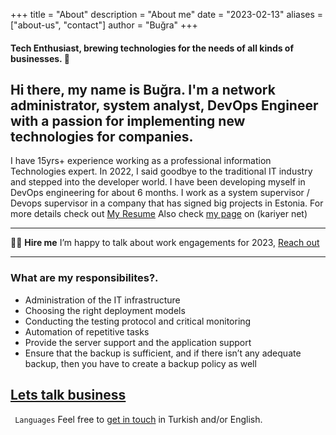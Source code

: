 +++
title = "About"
description = "About me"
date = "2023-02-13"
aliases = ["about-us", "contact"]
author = "Buğra"
+++

#### Tech Enthusiast, brewing technologies for the needs of all kinds of businesses. 🚀

  

## Hi there, my name is Buğra. I'm a network administrator, system analyst, DevOps Engineer with a passion for implementing new technologies for companies.

  

I have 15yrs+ experience working as a professional information Technologies expert. In 2022, I said goodbye to the traditional IT industry and stepped into the developer world. I have been developing myself in DevOps engineering for about 6 months. I work as a system supervisor / Devops supervisor in a company that has signed big projects in Estonia. 
For more details check out [My Resume](https://drive.google.com/file/d/1Y_ByC-Jg0ZlROR9rpE7JR4Sv2WOmWrZD/view?usp=sharing) Also check [my page](https://www.kariyer.net/ozgecmis/bugrakeskin15?o=c15o) on (kariyer net)

  

---

👨‍🚀 **Hire me** I’m happy to talk about work engagements for 2023, [Reach out](mailto:bugra.keskin@gmail.com)

  

---

### What are my responsibilites?.


- Administration of the IT infrastructure
- Choosing the right deployment models
- Conducting the testing protocol and critical monitoring
- Automation of repetitive tasks
- Provide the server support and the application support
- Ensure that the backup is sufficient, and if there isn’t any adequate backup, then you have to create a backup policy as well




[Lets talk business](mailto:bugra.keskin@gmail.com)
---
<code> Languages</code> Feel free to [get in touch](mailto:bugra.keskin@gmail.com) in Turkish and/or English.


